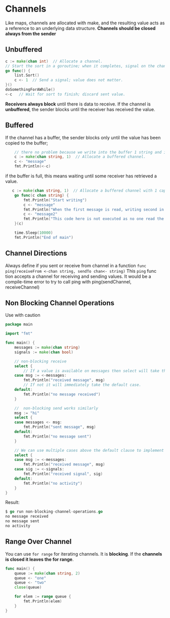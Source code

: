 # Channels
Like maps, channels are allocated with make, and the resulting value acts as a reference to an underlying data structure.
**Channels should be closed always from the sender**


## Unbuffered

```go
c := make(chan int)  // Allocate a channel.
// Start the sort in a goroutine; when it completes, signal on the channel.
go func() {
    list.Sort()
    c <- 1  // Send a signal; value does not matter.
}()
doSomethingForAWhile()
<-c   // Wait for sort to finish; discard sent value.
```

**Receivers always block** until there is data to receive.
If the channel is **unbuffered**, the sender blocks until the receiver has received the value.


## Buffered
If the channel has a buffer, the sender blocks only until the value has been copied to the buffer;
```go
    // there no problem because we write into the buffer 1 string and it does not block
    c := make(chan string, 1)  // Allocate a buffered channel.
	c <- "message"
	fmt.Println(<-c)
```

if the buffer is full, this means waiting until some receiver has retrieved a value.
```go
   c := make(chan string, 1)  // Allocate a buffered channel with 1 capacity.
   	go func(c chan string) {
   		fmt.Println("Start writing")
   		c <- "message"
   		fmt.Println("When the first message is read, writing second in buffer")
   		c <- "message2"
   		fmt.Println("This code here is not executed as no one read the first message and the buffer is full and the go routine is in waiting state")
   	}(c)

   	time.Sleep(10000)
   	fmt.Println("End of main")
```

## Channel Directions
Always define if you sent or receive from channel in a function `func ping(receiveFrom <-chan string, sendTo chan<- string)`
This `ping` func tion accepts a channel for receiving and sending values. It would be a compile-time error to try to call ping with ping(sendChannel, receiveChannel)

## Non Blocking Channel Operations
Use with caution
```go
package main

import "fmt"

func main() {
    messages := make(chan string)
    signals := make(chan bool)

	// non-blocking receive
    select {
		// If a value is available on messages then select will take the <-messages case with that value.
    case msg := <-messages:
        fmt.Println("received message", msg)
		// If not it will immediately take the default case.
    default:
        fmt.Println("no message received")
    }

	//  non-blocking send works similarly
    msg := "hi"
    select {
    case messages <- msg:
        fmt.Println("sent message", msg)
    default:
        fmt.Println("no message sent")
    }

	// We can use multiple cases above the default clause to implement a multi-way non-blocking select.
    select {
    case msg := <-messages:
        fmt.Println("received message", msg)
    case sig := <-signals:
        fmt.Println("received signal", sig)
    default:
        fmt.Println("no activity")
    }
}
```
Result:
```go
$ go run non-blocking-channel-operations.go
no message received
no message sent
no activity
```

## Range Over Channel
You can use `for range` for iterating channels. It is **blocking**. If the **channels is closed it leaves the for range**.
```go
func main() {
    queue := make(chan string, 2)
    queue <- "one"
    queue <- "two"
    close(queue)

    for elem := range queue {
        fmt.Println(elem)
    }
}
```
